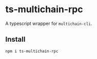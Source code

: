 # ts-multichain-rpc
A typescript wrapper for `multichain-cli`.

## Install
```bash
npm i ts-multichain-rpc
```
